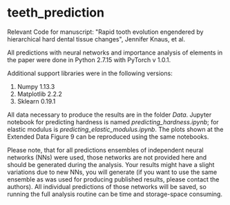 # teeth_prediction

Relevant Code for manuscript: "Rapid tooth evolution engendered by hierarchical hard dental tissue changes", Jennifer Knaus, et al.

All predictions with neural networks and importance analysis of elements in the paper were done in Python 2.7.15 with PyTorch v 1.0.1. 

Additional support libraries were in the following versions:

1. Numpy 1.13.3
2. Matplotlib 2.2.2
3. Sklearn 0.19.1

All data necessary to produce the results are in the folder *Data*. Jupyter notebook for predicting hardness is named *predicting_hardness.ipynb*; for elastic modulus is *predicting_elastic_modulus.ipynb*. The plots shown at the Extended Data Figure 9 can be reproduced using the same notebooks. 

Please note, that for all predictions ensembles of independent neural networks (NNs) were used, those networks are not provided here and should be generated during the analysis. Your results might have a slight variations due to new NNs, you will generate (if you want to use the same ensemble as was used for producing published results, please contact the authors). All individual predictions of those networks will be saved, so running the full analysis routine can be time and storage-space consuming.

